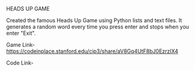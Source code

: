 HEADS UP GAME

Created the famous Heads Up Game using Python lists and text files. It generates a random word every time you press enter and stops when you enter "Exit". 

Game Link- https://codeinplace.stanford.edu/cip3/share/aV8Gq4UtF8bJ0EzrzIX4

Code Link-
